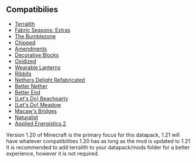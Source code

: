 ## Compatibilies
- [Terralith](https://modrinth.com/datapack/terralith)
- [Fabric Seasons: Extras](https://modrinth.com/mod/fabric-seasons-extras)
- [The Bumblezone](https://modrinth.com/mod/the-bumblezone-fabric)
- [Chipped](https://modrinth.com/mod/chipped)
- [Amendments](https://modrinth.com/mod/amendments)
- [Decorative Blocks](https://modrinth.com/mod/decorative-blocks)
- [Oxidized](https://modrinth.com/mod/oxidized)
- [Wearable Lanterns](https://modrinth.com/mod/wearable-lanterns)
- [Ribbits](https://modrinth.com/mod/ribbits)
- [Nethers Delight Refabricated](https://modrinth.com/mod/nethers-delight-refabricated/versions)
- [Better Nether](https://modrinth.com/mod/betternether)
- [Better End](https://modrinth.com/mod/betterend)
- [[Let's Do] Beachparty](https://modrinth.com/mod/lets-do-beachparty)
- [[Let's Do] Meadow](https://modrinth.com/mod/lets-do-meadow)
- [Macaw's Bridges](https://modrinth.com/mod/macaws-bridges)
- [Naturalist](https://modrinth.com/mod/naturalist)
- [Applied Energistics 2](https://modrinth.com/mod/ae2)

Version 1.20 of Minecraft is the primary focus for this datapack, 1.21 will have whatever compatibilities 1.20 has as long as the mod is updated to 1.21
It is recommended to add terralith to your datapack/mods folder for a better experience, however it is not required.
